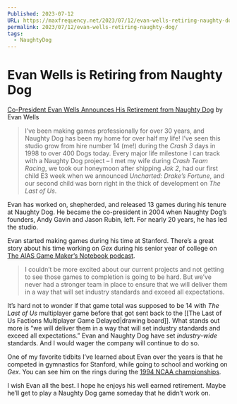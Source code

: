 ```yaml
---
Published: 2023-07-12
URL: https://maxfrequency.net/2023/07/12/evan-wells-retiring-naughty-dog/
permalink: 2023/07/12/evan-wells-retiring-naughty-dog/
tags:
  - NaughtyDog
---
```

# Evan Wells is Retiring from Naughty Dog

[Co-President Evan Wells Announces His Retirement from Naughty Dog](https://www.naughtydog.com/blog/evan_wells_retirement_naughty_dog) by Evan Wells

> I’ve been making games professionally for over 30 years, and Naughty Dog has been my home for over half my life! I’ve seen this studio grow from hire number 14 (me!) during the *Crash 3* days in 1998 to over 400 Dogs today. Every major life milestone I can track with a Naughty Dog project – I met my wife during *Crash Team Racing*, we took our honeymoon after shipping *Jak 2*, had our first child E3 week when we announced *Uncharted: Drake’s Fortune*, and our second child was born right in the thick of development on *The Last of Us*.

Evan has worked on, shepherded, and released 13 games during his tenure at Naughty Dog. He became the co-president in 2004 when Naughty Dog’s founders, Andy Gavin and Jason Rubin, left. For nearly 20 years, he has led the studio.

Evan started making games during his time at Stanford. There’s a great story about his time working on *Gex* during his senior year of college on [The AIAS Game Maker’s Notebook podcast](https://interactive.libsyn.com/naughty-dog-co-president-evan-wells).

> I couldn’t be more excited about our current projects and not getting to see those games to completion is going to be hard. But we’ve never had a stronger team in place to ensure that we will deliver them in a way that will set industry standards and exceed all expectations.

It’s hard not to wonder if that game total was supposed to be 14 with *The Last of Us* multiplayer game before that got sent back to the [[The Last of Us Factions Multiplayer Game Delayed|drawing board]]. What stands out more is “we will deliver them in a way that will set industry standards and exceed all expectations.” Evan and Naughty Dog have set *industry-wide* standards. And I would wager the company will continue to do so.

One of my favorite tidbits I’ve learned about Evan over the years is that he competed in gymnastics for Stanford, while going to school and working on *Gex*. You can see him on the rings during the [1994 NCAA championships](https://youtube.com/watch?v=aSfsLuTlzWQ&t=666).

I wish Evan all the best. I hope he enjoys his well earned retirement. Maybe he’ll get to play a Naughty Dog game someday that he didn’t work on.